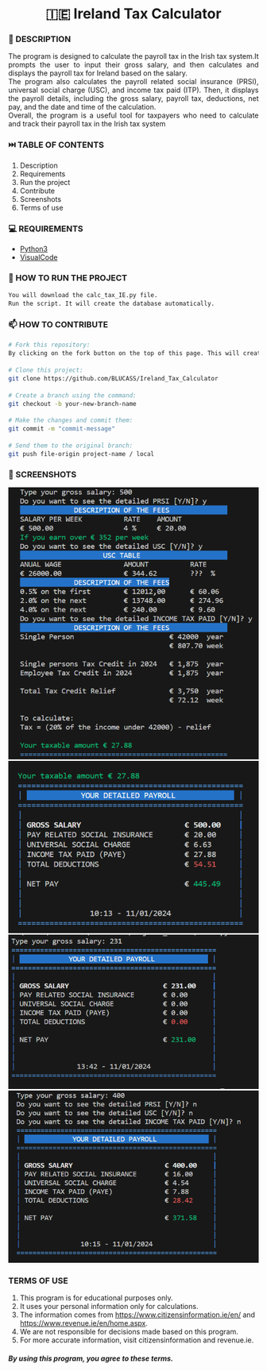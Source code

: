 <h1 align="center">🇮🇪 Ireland Tax Calculator</h1>

### 📝 DESCRIPTION

<p align="justify">The program is designed to calculate the payroll tax in the Irish tax system.It prompts the user to input their gross salary, and then calculates and displays the payroll tax for Ireland based on the salary.<br>The program also calculates the payroll related social insurance (PRSI), universal social charge (USC), and income tax paid (ITP). Then, it displays the payroll details, including the gross salary, payroll tax, deductions, net pay, and the date and time of the calculation.
<br>Overall, the program is a useful tool for taxpayers who need to calculate and track their payroll tax in the Irish tax system</p>


### ⏭️ TABLE OF CONTENTS
1. Description
2. Requirements
3. Run the project
4. Contribute
5. Screenshots
6. Terms of use

### 💻 REQUIREMENTS
- [Python3](https://docs.python.org/3/)
- [VisualCode](https://code.visualstudio.com/docs)


### 🚀 HOW TO RUN THE PROJECT
```bash
You will download the calc_tax_IE.py file.
Run the script. It will create the database automatically.
```


### 📫 HOW TO CONTRIBUTE
```bash 
# Fork this repository:
By clicking on the fork button on the top of this page. This will create a copy of this repository in your account.

# Clone this project:
git clone https://github.com/BLUCASS/Ireland_Tax_Calculator

# Create a branch using the command:
git checkout -b your-new-branch-name

# Make the changes and commit them:
git commit -m "commit-message"

# Send them to the original branch:
git push file-origin project-name / local
```

### 📸 SCREENSHOTS
<img alt="input salary" src="tax1.PNG"><br>
<img alt="payroll" src="tax2.PNG"><br>
<img alt="detailed fees" src="tax3.PNG"><br>
<img alt="only the payroll" src="tax4.PNG">


### TERMS OF USE

1. This program is for educational purposes only.
2. It uses your personal information only for calculations.
3. The information comes from https://www.citizensinformation.ie/en/ and https://www.revenue.ie/en/home.aspx.
4. We are not responsible for decisions made based on this program.
5. For more accurate information, visit citizensinformation and revenue.ie.
##### By using this program, you agree to these terms.
